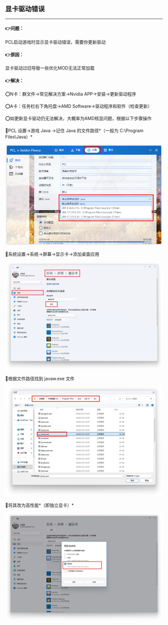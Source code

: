 ## 显卡驱动错误

------

#### 👉问题：

PCL启动游戏时显示显卡驱动错误，需要你更新驱动

#### 👉原因：

显卡驱动过旧导致一些优化MOD无法正常加载

#### 👉解决：

⭕N卡：群文件→常见解决方案→Nvidia APP→安装→更新驱动程序

⭕A卡：任务栏右下角托盘→AMD Software→驱动程序和软件（检查更新）

⭕如更新显卡驱动仍无法解决，大概率为AMD核显问题，根据以下步骤操作

🔷PCL 设置→游戏 Java →记住 Java 的文件路径*（一般为 C:\Program Files\Java）*

<img src="img/显卡_1.png" style="zoom:67%;" />

🔷系统设置→系统→屏幕→显示卡→添加桌面应用

<img src="img/显卡_2.png" style="zoom: 50%;" />

🔷根据文件路径找到 javaw.exe 文件

<img src="img/显卡_3.png" style="zoom:50%;" />

🔷将其改为高性能*（即独立显卡）*

<img src="img/显卡_4.png" style="zoom:50%;" />
